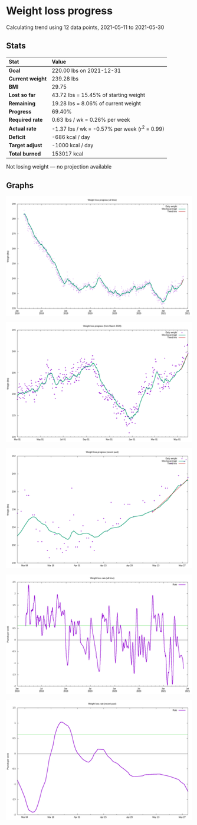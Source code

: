 # Weight loss progress

Calculating trend using 12 data points, 2021-05-11 to 2021-05-30

## Stats

Stat|Value
:-|:-
**Goal**|220.00 lbs on 2021-12-31
**Current weight**|239.28 lbs
**BMI**|29.75
**Lost so far**|43.72 lbs = 15.45% of starting weight
**Remaining**|19.28 lbs =  8.06% of current  weight
**Progress**|69.40%
**Required rate**|0.63 lbs / wk = 0.26% per week
**Actual rate**|-1.37 lbs / wk = -0.57% per week  (r<sup>2</sup> = 0.99)
**Deficit**|-686 kcal / day
**Target adjust**|-1000 kcal / day
**Total burned**|153017 kcal

Not losing weight &mdash; no projection available

## Graphs

![](weight-graph-alltime.png)

![](weight-graph-covid.png)

![](weight-graph-recent.png)

![](rate-graph-alltime.png)

![](rate-graph-recent.png)
